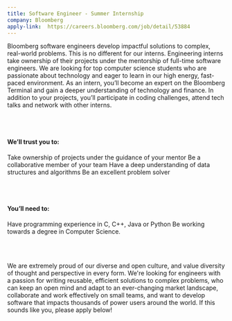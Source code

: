 ```yaml
---
title: Software Engineer - Summer Internship
company: Bloomberg
apply-link:  https://careers.bloomberg.com/job/detail/53884
---
```

<p>
Bloomberg software engineers develop impactful solutions to complex, real-world problems. This is no different for our interns. Engineering interns take ownership of their projects under the mentorship of full-time software engineers. We are looking for top computer science students who are passionate about technology and eager to learn in our high energy, fast-paced environment.
As an intern, you’ll become an expert on the Bloomberg Terminal and gain a deeper understanding of technology and finance. In addition to your projects, you’ll participate in coding challenges, attend tech talks and network with other interns.
</p>
<br><br>
<h4>We’ll trust you to:</h4>
<p>
 Take ownership of projects under the guidance of your mentor
 Be a collaborative member of your team
 Have a deep understanding of data structures and algorithms
 Be an excellent problem solver
 </p>
<br><br>
<h4>You’ll need to:</h4>
<p>
 Have programming experience in C, C++, Java or Python
 Be working towards a degree in Computer Science.
 </p>
<br><br>
<p>
We are extremely proud of our diverse and open culture, and value diversity of thought and perspective in every form. We're looking for engineers with a passion for writing reusable, efficient solutions to complex problems, who can keep an open mind and adapt to an ever-changing market landscape, collaborate and work effectively on small teams, and want to develop software that impacts thousands of power users around the world. If this sounds like you, please apply below!
</p>